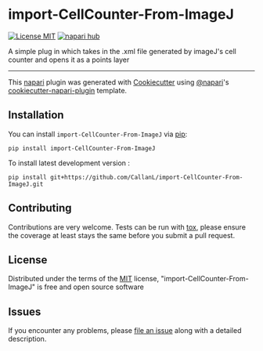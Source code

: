 # import-CellCounter-From-ImageJ

[![License MIT](https://img.shields.io/pypi/l/import-CellCounter-From-ImageJ.svg?color=green)](https://github.com/CallanL/import-CellCounter-From-ImageJ/raw/main/LICENSE)
[![napari hub](https://img.shields.io/endpoint?url=https://api.napari-hub.org/shields/import-CellCounter-From-ImageJ)](https://napari-hub.org/plugins/import-CellCounter-From-ImageJ)

A simple plug in which takes in the .xml file generated by imageJ's cell counter and opens it as a points layer

----------------------------------

This [napari] plugin was generated with [Cookiecutter] using [@napari]'s [cookiecutter-napari-plugin] template.

<!--
Don't miss the full getting started guide to set up your new package:
https://github.com/napari/cookiecutter-napari-plugin#getting-started

and review the napari docs for plugin developers:
https://napari.org/stable/plugins/index.html
-->

## Installation

You can install `import-CellCounter-From-ImageJ` via [pip]:

    pip install import-CellCounter-From-ImageJ



To install latest development version :

    pip install git+https://github.com/CallanL/import-CellCounter-From-ImageJ.git


## Contributing

Contributions are very welcome. Tests can be run with [tox], please ensure
the coverage at least stays the same before you submit a pull request.

## License

Distributed under the terms of the [MIT] license,
"import-CellCounter-From-ImageJ" is free and open source software

## Issues

If you encounter any problems, please [file an issue] along with a detailed description.

[napari]: https://github.com/napari/napari
[Cookiecutter]: https://github.com/audreyr/cookiecutter
[@napari]: https://github.com/napari
[MIT]: http://opensource.org/licenses/MIT
[BSD-3]: http://opensource.org/licenses/BSD-3-Clause
[GNU GPL v3.0]: http://www.gnu.org/licenses/gpl-3.0.txt
[GNU LGPL v3.0]: http://www.gnu.org/licenses/lgpl-3.0.txt
[Apache Software License 2.0]: http://www.apache.org/licenses/LICENSE-2.0
[Mozilla Public License 2.0]: https://www.mozilla.org/media/MPL/2.0/index.txt
[cookiecutter-napari-plugin]: https://github.com/napari/cookiecutter-napari-plugin

[file an issue]: https://github.com/CallanL/import-CellCounter-From-ImageJ/issues

[napari]: https://github.com/napari/napari
[tox]: https://tox.readthedocs.io/en/latest/
[pip]: https://pypi.org/project/pip/
[PyPI]: https://pypi.org/
